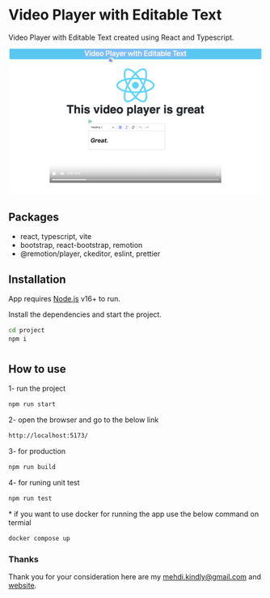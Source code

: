 # Video Player with Editable Text

Video Player with Editable Text created using React and Typescript.

<img alt="view-1" src="./screen.png">

## Packages

- react, typescript, vite
- bootstrap, react-bootstrap, remotion
- @remotion/player, ckeditor, eslint, prettier

## Installation

App requires [Node.js](https://nodejs.org/) v16+ to run.

Install the dependencies and start the project.

```sh
cd project
npm i
```

#

## How to use

1- run the project

```sh
npm run start
```

2- open the browser and go to the below link

```sh
http://localhost:5173/
```

3- for production

```sh
npm run build
```

4- for runing unit test

```sh
npm run test
```

\* if you want to use docker for running the app use the below command on termial

```sh
docker compose up
```

### Thanks

Thank you for your consideration
here are my <mehdi.kindly@gmail.com> and [website](https://mahdifalamarzi.vercel.app/).

